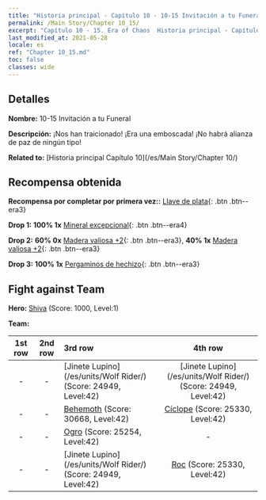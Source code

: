 ```yaml
---
title: "Historia principal - Capítulo 10 - 10-15 Invitación a tu Funeral"
permalink: /Main Story/Chapter 10_15/
excerpt: "Capítulo 10 - 15. Era of Chaos  Historia principal - Capítulo 10_15. 10-15 Invitación a tu Funeral"
last_modified_at: 2021-05-28
locale: es
ref: "Chapter 10_15.md"
toc: false
classes: wide
---
```


## Detalles

 **Nombre:** 10-15 Invitación a tu Funeral

 **Descripción:** ¡Nos han traicionado! ¡Era una emboscada! ¡No habrá alianza de paz de ningún tipo!

 **Related to:** [Historia principal Capítulo 10](/es/Main Story/Chapter 10/)

## Recompensa obtenida

 **Recompensa por completar por primera vez::** [Llave de plata](/ItemsES/con_693/){: .btn .btn--era3}

 **Drop 1:** **100% 1x** [Mineral excepcional](/ItemsES/mat_33/){: .btn .btn--era4}

 **Drop 2:** **60% 0x** [Madera valiosa +2](/ItemsES/mat_27/){: .btn .btn--era3}, **40% 1x** [Madera valiosa +2](/ItemsES/mat_27/){: .btn .btn--era3}

 **Drop 3:** **100% 1x** [Pergaminos de hechizo](/ItemsES/con_694/){: .btn .btn--era3}


## Fight against Team
 **Hero:** [Shiva](/es/heroes/Shiva/) (Score: 1000, Level:1)

 **Team:**


  | 1st row | 2nd row | 3rd row | 4th row |
  |:----:|:----:|:----|:----:|
  | - | - | [Jinete Lupino](/es/units/Wolf Rider/) (Score: 24949, Level:42)  | [Jinete Lupino](/es/units/Wolf Rider/) (Score: 24949, Level:42)  |
  | - | - | [Behemoth](/es/units/Behemoth/) (Score: 30668, Level:42)  | [Cíclope](/es/units/Cyclops/) (Score: 25330, Level:42)  |
  | - | - | [Ogro](/es/units/Ogre/) (Score: 25254, Level:42)  | - |
  | - | - | [Jinete Lupino](/es/units/Wolf Rider/) (Score: 24949, Level:42)  | [Roc](/es/units/Roc/) (Score: 25330, Level:42)  |


